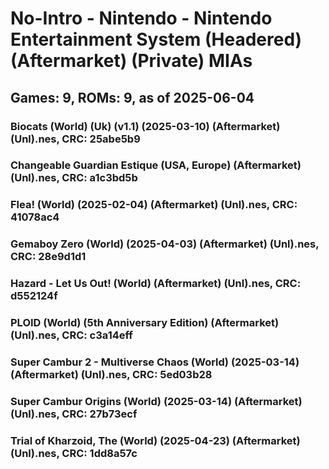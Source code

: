 # No-Intro - Nintendo - Nintendo Entertainment System (Headered) (Aftermarket) (Private) MIAs
## Games: 9, ROMs: 9, as of 2025-06-04

### Biocats (World) (Uk) (v1.1) (2025-03-10) (Aftermarket) (Unl).nes, CRC: 25abe5b9
### Changeable Guardian Estique (USA, Europe) (Aftermarket) (Unl).nes, CRC: a1c3bd5b
### Flea! (World) (2025-02-04) (Aftermarket) (Unl).nes, CRC: 41078ac4
### Gemaboy Zero (World) (2025-04-03) (Aftermarket) (Unl).nes, CRC: 28e9d1d1
### Hazard - Let Us Out! (World) (Aftermarket) (Unl).nes, CRC: d552124f
### PLOID (World) (5th Anniversary Edition) (Aftermarket) (Unl).nes, CRC: c3a14eff
### Super Cambur 2 - Multiverse Chaos (World) (2025-03-14) (Aftermarket) (Unl).nes, CRC: 5ed03b28
### Super Cambur Origins (World) (2025-03-14) (Aftermarket) (Unl).nes, CRC: 27b73ecf
### Trial of Kharzoid, The (World) (2025-04-23) (Aftermarket) (Unl).nes, CRC: 1dd8a57c
